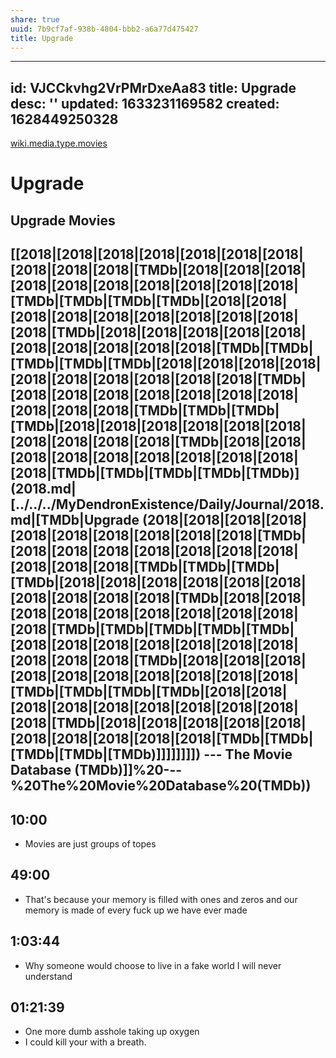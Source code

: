 ```yaml
---
share: true
uuid: 7b9cf7af-938b-4804-bbb2-a6a77d475427
title: Upgrade
---
```

---
id: VJCCkvhg2VrPMrDxeAa83
title: Upgrade
desc: ''
updated: 1633231169582
created: 1628449250328
---

[wiki.media.type.movies](/67e55d56-5eac-48d2-890f-04fc0a970d02)

# Upgrade
Upgrade Movies
--------------

[[2018|[2018|[2018|[2018|[2018|[2018|[2018|[2018|[2018|[2018|[TMDb|[2018|[2018|[2018|[2018|[2018|[2018|[2018|[2018|[2018|[2018|[TMDb|[TMDb|[TMDb|[TMDb|[2018|[2018|[2018|[2018|[2018|[2018|[2018|[2018|[2018|[2018|[TMDb|[2018|[2018|[2018|[2018|[2018|[2018|[2018|[2018|[2018|[2018|[TMDb|[TMDb|[TMDb|[TMDb|[TMDb|[2018|[2018|[2018|[2018|[2018|[2018|[2018|[2018|[2018|[2018|[TMDb|[2018|[2018|[2018|[2018|[2018|[2018|[2018|[2018|[2018|[2018|[TMDb|[TMDb|[TMDb|[TMDb|[2018|[2018|[2018|[2018|[2018|[2018|[2018|[2018|[2018|[2018|[TMDb|[2018|[2018|[2018|[2018|[2018|[2018|[2018|[2018|[2018|[2018|[TMDb|[TMDb|[TMDb|[TMDb|[TMDb)](2018.md|[../../../MyDendronExistence/Daily/Journal/2018.md|[TMDb|Upgrade (2018|[2018|[2018|[2018|[2018|[2018|[2018|[2018|[2018|[2018|[TMDb|[2018|[2018|[2018|[2018|[2018|[2018|[2018|[2018|[2018|[2018|[TMDb|[TMDb|[TMDb|[TMDb|[2018|[2018|[2018|[2018|[2018|[2018|[2018|[2018|[2018|[2018|[TMDb|[2018|[2018|[2018|[2018|[2018|[2018|[2018|[2018|[2018|[2018|[TMDb|[TMDb|[TMDb|[TMDb|[TMDb|[2018|[2018|[2018|[2018|[2018|[2018|[2018|[2018|[2018|[2018|[TMDb|[2018|[2018|[2018|[2018|[2018|[2018|[2018|[2018|[2018|[2018|[TMDb|[TMDb|[TMDb|[TMDb|[2018|[2018|[2018|[2018|[2018|[2018|[2018|[2018|[2018|[2018|[TMDb|[2018|[2018|[2018|[2018|[2018|[2018|[2018|[2018|[2018|[2018|[TMDb|[TMDb|[TMDb|[TMDb|[TMDb)]]]]]]]]) --- The Movie Database (TMDb)]]%20---%20The%20Movie%20Database%20(TMDb))
-----------------------------------------------------------------------------------------------

10:00
-----

*   Movies are just groups of topes

49:00
-----

*   That's because your memory is filled with ones and zeros and our memory is made of every fuck up we have ever made

1:03:44
-------

*   Why someone would choose to live in a fake world I will never understand

01:21:39
--------

*   One more dumb asshole taking up oxygen
*   I could kill your with a breath.